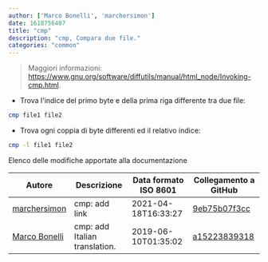 ```yaml
---
author: ['Marco Bonelli', 'marchersimon']
date: 1618756407
title: "cmp"
description: "cmp, Compara due file."
categories: "common"
---
```

> Maggiori informazioni: <https://www.gnu.org/software/diffutils/manual/html_node/Invoking-cmp.html>.

- Trova l'indice del primo byte e della prima riga differente tra due file:

```bash
cmp file1 file2
```

- Trova ogni coppia di byte differenti ed il relativo indice:

```bash
cmp -l file1 file2
```
Elenco delle modifiche apportate alla documentazione


Autore | Descrizione | Data formato ISO 8601 | Collegamento a GitHub
------|-----|-----|-----
[marchersimon](mailto:marchersimon@zohomail.eu) | cmp: add link | 2021-04-18T16:33:27 | [9eb75b07f3cc](https://github.com/tldr-pages/tldr/commit/9eb75b07f3cc3af985266eb4ded57ce7ac877abc)
[Marco Bonelli](mailto:mb5.marcob@gmail.com) | cmp: add Italian translation. | 2019-06-10T01:35:02 | [a15223839318](https://github.com/tldr-pages/tldr/commit/a152238393187ed8c766b259871c0ef78c11cf09)

